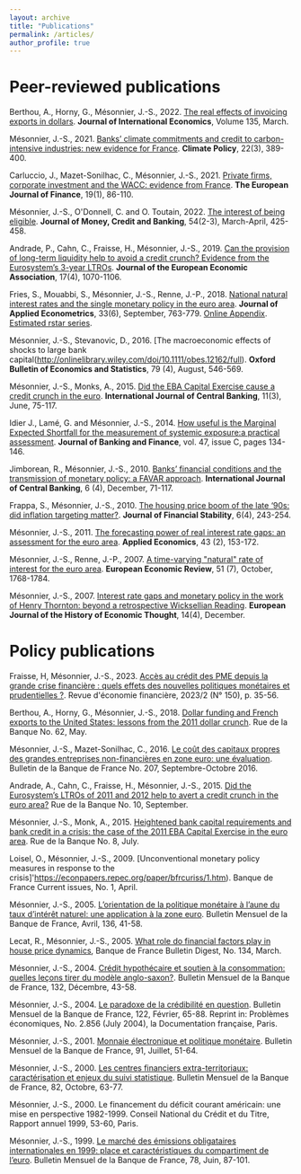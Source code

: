 ```yaml
---
layout: archive
title: "Publications"
permalink: /articles/
author_profile: true
---
```


# Peer-reviewed publications


Berthou, A., Horny, G., Mésonnier, J.-S., 2022. [The real effects of invoicing exports in dollars](https://www.sciencedirect.com/science/article/pii/S0022199622000010?dgcid=coauthor). **Journal of International
Economics**, Volume 135, March.

Mésonnier, J.-S., 2021. [Banks’ climate commitments and credit to carbon-intensive industries: new evidence for France](https://www.tandfonline.com/doi/full/10.1080/14693062.2021.2012121). **Climate Policy**, 22(3), 389-400.

Carluccio, J., Mazet-Sonilhac, C., Mésonnier, J.-S., 2021. [Private firms, corporate investment and the WACC: evidence from France](https://www.tandfonline.com/doi/full/10.1080/1351847X.2021.1955463). **The European Journal of Finance**, 19(1), 86-110.

Mésonnier, J.-S., O'Donnell, C. and O. Toutain, 2022. [The interest of being eligible](https://onlinelibrary.wiley.com/doi/10.1111/jmcb.12851). **Journal of Money, Credit and Banking**, 54(2-3), March-April, 425-458.

Andrade, P., Cahn, C., Fraisse, H., Mésonnier, J.-S., 2019. [Can the provision of long-term liquidity help to avoid a credit crunch? Evidence from the Eurosystem’s 3-year LTROs](https://doi.org/10.1093/jeea/jvy020). **Journal of the European Economic Association**, 17(4), 1070-1106.

Fries, S., Mouabbi, S., Mésonnier, J.-S., Renne, J.-P., 2018. [National natural interest rates and the single monetary policy in the euro area](https://onlinelibrary.wiley.com/doi/abs/10.1002/jae.2637). **Journal of Applied Econometrics**, 33(6), September, 763-779. [Online Appendix](https://www.dropbox.com/s/eff1tqeu9tliba9/appendix_FMMR_R%26RJAE_accepted_independent.pdf). [Estimated rstar series](https://www.dropbox.com/s/ilugcsu47siuxbo/newseries_baseline_accepted_4web.xls). 

Mésonnier, J.-S., Stevanovic, D., 2016. [The macroeconomic effects of shocks to large bank capital(http://onlinelibrary.wiley.com/doi/10.1111/obes.12162/full). **Oxford Bulletin of Economics and Statistics**, 79 (4), August, 546-569.

Mésonnier, J.-S., Monks, A., 2015. [Did the EBA Capital Exercise cause a credit crunch in the euro](http://www.ijcb.org/journal/ijcb15q3a2.html). **International Journal of Central Banking**, 11(3), June, 75-117.

Idier J., Lamé, G. and Mésonnier, J.-S., 2014. [How useful is the Marginal Expected Shortfall for the measurement of systemic exposure:a practical assessment](http://econpapers.repec.org/RePEc:eee:jbfina:v:47:y:2014:i:c:p:134-146). **Journal of Banking and Finance**, vol. 47, issue C, pages 134-146.

Jimborean, R., Mésonnier, J.-S., 2010. [Banks’ financial conditions and the transmission of monetary policy: a FAVAR approach](http://econpapers.repec.org/RePEc:ijc:ijcjou:y:2010:q:4:a:4). **International Journal of Central Banking**, 6 (4), December, 71-117.

Frappa, S., Mésonnier, J.-S., 2010. [The housing price boom of the late ‘90s: did inflation targeting matter?](http://econpapers.repec.org/RePEc:eee:finsta:v:6:y:2010:i:4:p:243-254). **Journal of Financial Stability**, 6(4), 243-254.

Mésonnier, J.-S., 2011. [The forecasting power of real interest rate gaps: an assessment for the euro area](http://econpapers.repec.org/RePEc:taf:applec:v:43:y:2011:i:2:p:153-172). **Applied Economics**, 43 (2), 153-172.

Mésonnier, J.-S., Renne, J.-P., 2007. [A time-varying "natural" rate of interest for the euro area](http://econpapers.repec.org/RePEc:eee:eecrev:v:51:y:2007:i:7:p:1768-1784). **European Economic Review**, 51 (7), October, 1768-1784. 

Mésonnier, J.-S., 2007. [Interest rate gaps and monetary policy in the work of Henry Thornton: beyond a retrospective Wicksellian Reading](http://econpapers.repec.org/RePEc:taf:eujhet:v:14:y:2007:i:4:p:657-680). **European Journal of the History of Economic Thought**, 14(4), December.


# Policy publications

Fraisse, H, Mésonnier, J.-S., 2023. [Accès au crédit des PME depuis la grande crise financière : quels effets des nouvelles politiques monétaires et prudentielles ?](https://www.cairn.info/revue-d-economie-financiere-2023-2-page-35.htm). Revue d'économie financière, 2023/2 (N° 150), p. 35-56. 

Berthou, A., Horny, G., Mésonnier, J.-S., 2018. [Dollar funding and French exports to the United States: lessons from the 2011 dollar crunch](https://econpapers.repec.org/RePEc:bfr:rueban:2018:62). Rue de la Banque No. 62, May.

Mésonnier, J.-S., Mazet-Sonilhac, C., 2016. [Le coût des capitaux propres des grandes entreprises non-financières en zone euro: une évaluation](http://econpapers.repec.org/RePEc:bfr:bullbf:2016:207:03). Bulletin de la Banque de France No. 207, Septembre-Octobre 2016.

Andrade, A., Cahn, C., Fraisse, H., Mésonnier, J.-S., 2015. [Did the Eurosystem’s LTROs of 2011 and 2012 help to avert a credit crunch in the euro area?](https://econpapers.repec.org/RePEc:bfr:rueban:2015:10) Rue de la Banque No. 10, September.

Mésonnier, J.-S., Monk, A., 2015. [Heightened bank capital requirements and bank credit in a crisis: the case of the 2011 EBA Capital Exercise in the euro area](https://econpapers.repec.org/RePEc:bfr:rueban:2015:08). Rue de la Banque No. 8, July.

Loisel, O., Mésonnier, J.-S., 2009. [Unconventional monetary policy measures in response to the crisis]'https://econpapers.repec.org/paper/bfrcuriss/1.htm). Banque de France Current issues, No. 1, April.

Mésonnier, J.-S., 2005. [L’orientation de la politique monétaire à l’aune du taux d’intérêt naturel: une application à la zone euro](https://www.banque-france.fr/fileadmin/user_upload/banque_de_france/archipel/publications/bdf_bm/etudes_bdf_bm/bdf_bm_136_etu_2.pdf). Bulletin Mensuel de la Banque de France, Avril, 136, 41-58. 

Lecat, R., Mésonnier, J.-S., 2005. [What role do financial factors play in house price dynamics](http://www.banque-france.fr/fileadmin/user_upload/banque_de_france/Economists_and_researchers/134etud1.pdf), Banque de France Bulletin Digest, No. 134, March.

Mésonnier, J.-S., 2004. [Crédit hypothécaire et soutien à la consommation: quelles leçons tirer du modèle anglo-saxon?](https://www.banque-france.fr/fileadmin/user_upload/banque_de_france/archipel/publications/bdf_bm/etudes_bdf_bm/bdf_bm_132_etu_2.pdf). Bulletin Mensuel de la Banque de France, 132, Décembre, 43-58. 

Mésonnier, J.-S., 2004. [Le paradoxe de la crédibilité en question](https://www.banque-france.fr/fileadmin/user_upload/banque_de_france/archipel/publications/bdf_bm/etudes_bdf_bm/bdf_bm_122_etu_3.pdf). Bulletin Mensuel de la Banque de France, 122, Février, 65-88. Reprint in: Problèmes économiques, No. 2.856 (July 2004), la Documentation française, Paris. 

Mésonnier, J.-S., 2001. [Monnaie électronique et politique monétaire](https://www.banque-france.fr/fileadmin/user_upload/banque_de_france/archipel/publications/bdf_bm/etudes_bdf_bm/bdf_bm_91_etu_1.pdf). Bulletin Mensuel de la Banque de France, 91, Juillet, 51-64.

Mésonnier, J.-S., 2000. [Les centres financiers extra-territoriaux: caractérisation et enjeux du suivi statistique](https://www.banque-france.fr/fileadmin/user_upload/banque_de_france/archipel/publications/bdf_bm/etudes_bdf_bm/bdf_bm_82_etu_2.pdf). Bulletin Mensuel de la Banque de France, 82, Octobre, 63-77.

Mésonnier, J.-S., 2000. Le financement du déficit courant américain: une mise en perspective 1982-1999. Conseil National du Crédit et du Titre, Rapport annuel 1999, 53-60, Paris.

Mésonnier, J.-S., 1999. [Le marché des émissions obligataires internationales en 1999: place et caractéristiques du compartiment de l’euro](https://www.banque-france.fr/fileadmin/user_upload/banque_de_france/archipel/publications/bdf_bm/etudes_bdf_bm/bdf_bm_78_etu_4.pdf). Bulletin Mensuel de la Banque de France, 78, Juin, 87-101.
